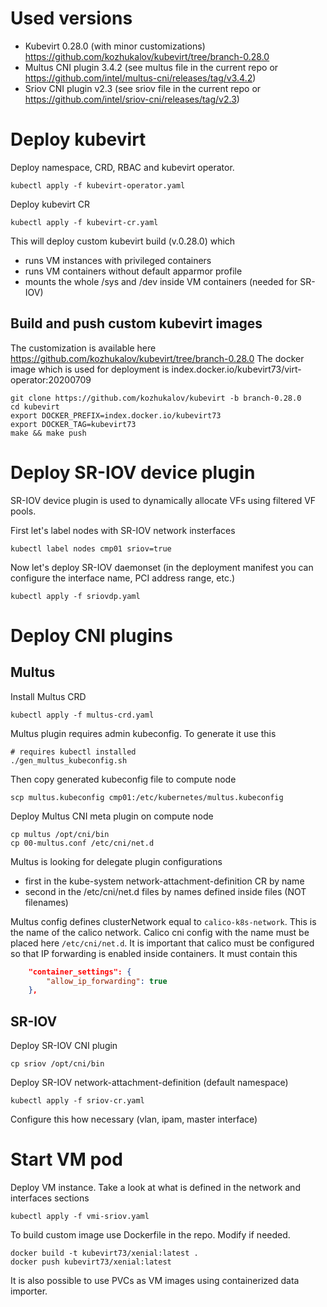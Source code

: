 # Used versions
- Kubevirt 0.28.0 (with minor customizations) https://github.com/kozhukalov/kubevirt/tree/branch-0.28.0
- Multus CNI plugin 3.4.2 (see multus file in the current repo or https://github.com/intel/multus-cni/releases/tag/v3.4.2)
- Sriov CNI plugin v2.3 (see sriov file in the current repo or https://github.com/intel/sriov-cni/releases/tag/v2.3)

# Deploy kubevirt
Deploy namespace, CRD, RBAC and kubevirt operator. 
```
kubectl apply -f kubevirt-operator.yaml
```

Deploy kubevirt CR
```
kubectl apply -f kubevirt-cr.yaml
```

This will deploy custom kubevirt build (v.0.28.0) which 
- runs VM instances with privileged containers
- runs VM containers without default apparmor profile
- mounts the whole /sys and /dev inside VM containers (needed for SR-IOV)

## Build and push custom kubevirt images
The customization is available here https://github.com/kozhukalov/kubevirt/tree/branch-0.28.0
The docker image which is used for deployment is index.docker.io/kubevirt73/virt-operator:20200709

```
git clone https://github.com/kozhukalov/kubevirt -b branch-0.28.0
cd kubevirt
export DOCKER_PREFIX=index.docker.io/kubevirt73
export DOCKER_TAG=kubevirt73
make && make push
```

# Deploy SR-IOV device plugin
SR-IOV device plugin is used to dynamically allocate VFs using filtered VF pools.

First let's label nodes with SR-IOV network insterfaces
```
kubectl label nodes cmp01 sriov=true
```

Now let's deploy SR-IOV daemonset (in the deployment manifest you can configure the interface name, PCI address range, etc.)
```
kubectl apply -f sriovdp.yaml 
```

# Deploy CNI plugins
## Multus
Install Multus CRD
```
kubectl apply -f multus-crd.yaml
```

Multus plugin requires admin kubeconfig. To generate it use this
```
# requires kubectl installed
./gen_multus_kubeconfig.sh
```

Then copy generated kubeconfig file to compute node
```
scp multus.kubeconfig cmp01:/etc/kubernetes/multus.kubeconfig
```

Deploy Multus CNI meta plugin on compute node
```
cp multus /opt/cni/bin
cp 00-multus.conf /etc/cni/net.d
```

Multus is looking for delegate plugin configurations 
- first in the kube-system network-attachment-definition CR by name
- second in the /etc/cni/net.d files by names defined inside files (NOT filenames)

Multus config defines clusterNetwork equal to `calico-k8s-network`. This is the name of the calico network.
Calico cni config with the name must be placed here `/etc/cni/net.d`. It is important that calico must be configured so
that IP forwarding is enabled inside containers. It must contain this 

```json
    "container_settings": {
        "allow_ip_forwarding": true
    },
```

## SR-IOV
Deploy SR-IOV CNI plugin 
```
cp sriov /opt/cni/bin
```

Deploy SR-IOV network-attachment-definition  (default namespace)

```
kubectl apply -f sriov-cr.yaml
```

Configure this how necessary (vlan, ipam, master interface)

# Start VM pod
Deploy VM instance. Take a look at what is defined in the network and interfaces sections
```
kubectl apply -f vmi-sriov.yaml
```

To build custom image use Dockerfile in the repo. Modify if needed.
```
docker build -t kubevirt73/xenial:latest .
docker push kubevirt73/xenial:latest
```

It is also possible to use PVCs as VM images using containerized data importer.
